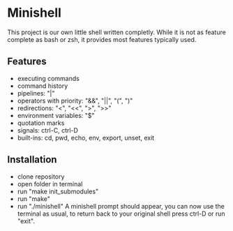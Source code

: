 # Minishell
This project is our own little shell written completly.
While it is not as feature complete as bash or zsh, it provides most features typically used.

## Features
- executing commands
- command history
- pipelines: "|"
- operators with priority: "&&", "||", "(", ")"
- redirections: "<", "<<", ">", ">>"
- environment variables: "$"
- quotation marks
- signals: ctrl-C, ctrl-D
- built-ins: cd, pwd, echo, env, export, unset, exit

## Installation
- clone repository
- open folder in terminal
- run "make init_submodules"
- run "make"
- run "./minishell"
A minishell prompt should appear, you can now use the terminal as usual,
to return back to your original shell press ctrl-D or run "exit".
